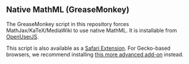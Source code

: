 Native MathML (GreaseMonkey)
----------------------------

The GreaseMonkey script in this repository forces MathJax/KaTeX/MediaWiki to
use native MathML. It is installable from
[OpenUserJS](https://openuserjs.org/scripts/fred.wang/MathJax_Native_MathML).

This script is also available as a
[Safari Extension](https://github.com/fred-wang/mathjax-native-mathml-safari).
For Gecko-based browsers, we recommend installing [this more advanced add-on](https://addons.mozilla.org/en-US/addon/native-mathml/) instead.
